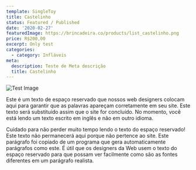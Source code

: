```yaml
---
template: SingleToy
title: Castelinho
status: Featured / Published
date: '2020-02-27'
featuredImage: https://brincadeira.co/products/list_castelinho.png
price: R$200,00
excerpt: Only test
categories:
  - category: Infláveis
meta:
  description: Teste de Meta descrição
  title: Castelinho
---
```


![Test Image](https://brincadeira.co/products/list_castelinho.png)

Este é um texto de espaço reservado que nossos web designers colocam aqui para garantir que as palavras apareçam corretamente em seu site. Este texto será substituído assim que o site for concluído. No momento, você está lendo um texto escrito em inglês e não em outro idioma.

Cuidado para não perder muito tempo lendo o texto do espaço reservado! Este texto não permanecerá aqui porque não pertence ao site. Este parágrafo foi copiado de um programa que gera automaticamente parágrafos como este. É útil que os designers da Web usem o texto do espaço reservado para que possam ver facilmente como são as fontes diferentes em um parágrafo realista.
